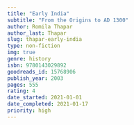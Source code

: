 ```yaml
---
title: "Early India"
subtitle: "From the Origins to AD 1300"
author: Romila Thapar
author_last: Thapar
slug: thapar-early-india
type: non-fiction
img: true
genre: history
isbn: 9780143029892
goodreads_id: 15768906
publish_year: 2003
pages: 555
rating: 4
date_started: 2021-01-01
date_completed: 2021-01-17
priority: high
---
```

